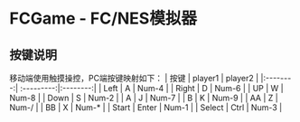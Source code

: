 # FCGame - FC/NES模拟器

## 按键说明
移动端使用触摸操控，PC端按键映射如下：
| 按键 | player1  |	player2 |
|:--------:| :---------:|:--------:|
| Left | A | Num-4 |
| Right | D | Num-6 |
| UP | W | Num-8 |
| Down | S | Num-2 |
| A | J |	Num-7 |
| B | K | Num-9 |
| AA | Z | Num-/ |
| BB | X | Num-* |
| Start | Enter | Num-1 |
| Select | Ctrl | Num-3 |

